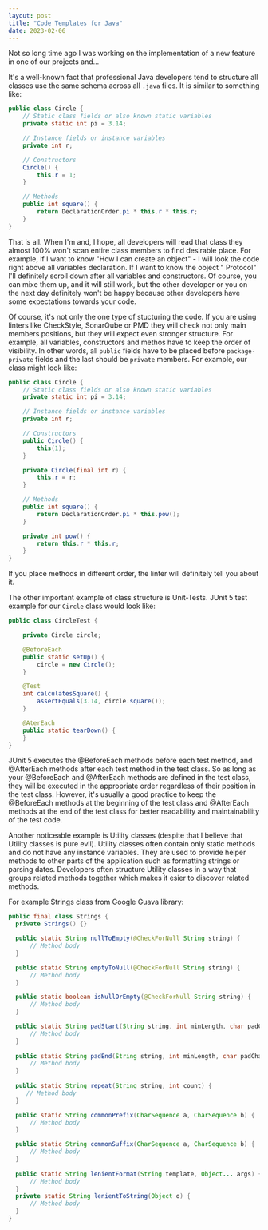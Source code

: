 ```yaml
---
layout: post
title: "Code Templates for Java"
date: 2023-02-06
---
```


Not so long time ago I was working on the implementation of a new feature in
one of our projects and...

It's a well-known fact that professional Java developers tend to structure all
classes use the same schema across all `.java` files. It is similar to something
like:

```java
public class Circle {
    // Static class fields or also known static variables
    private static int pi = 3.14;

    // Instance fields or instance variables
    private int r;

    // Constructors
    Circle() {
        this.r = 1;
    }

    // Methods
    public int square() {
        return DeclarationOrder.pi * this.r * this.r;
    }
} 
```

That is all. When I'm and, I hope, all developers will read that class they
almost 100% won't scan entire class members to find desirable place. For
example, if I want to know "How I can create an object" - I will look the
code right above all variables declaration. If I want to know the object "
Protocol" I'll definitely scroll down after all variables and constructors.
Of course, you can mixe them up, and it will still work, but the other developer
or you on the next day definitely won't be happy because other developers
have some expectations towards your code.

Of course, it's not only the one type of stucturing the code. If you are using
linters like CheckStyle, SonarQube or PMD they will check not only main members
positions, but they will expect even stronger structure. For example, all
variables, constructors and methos have to keep the order of visibility.
In other words, all `public` fields have to be placed before `package-private`
fields and the last should be `private` members. For example, our class might
look like:

```java
public class Circle {
    // Static class fields or also known static variables
    private static int pi = 3.14;

    // Instance fields or instance variables
    private int r;

    // Constructors
    public Circle() {
        this(1);
    }

    private Circle(final int r) {
        this.r = r;
    }

    // Methods
    public int square() {
        return DeclarationOrder.pi * this.pow();
    }

    private int pow() {
        return this.r * this.r;
    }
} 
```

If you place methods in different order, the linter will definitely
tell you about it.

The other important example of class structure is Unit-Tests.
JUnit 5 test example for our `Circle` class would look like:

```java
public class CircleTest {

    private Circle circle;

    @BeforeEach
    public static setUp() {
        circle = new Circle();
    }

    @Test
    int calculatesSquare() {
        assertEquals(3.14, circle.square());
    }

    @AterEach
    public static tearDown() {
    }
} 
```

JUnit 5 executes the @BeforeEach methods before each test method, and @AfterEach
methods after each test method in the test class. So as long as
your @BeforeEach and @AfterEach methods are defined in the test class, they will
be executed in the appropriate order regardless of their position in the test
class. However, it's usually a good practice to keep the @BeforeEach
methods at the beginning of the test class and @AfterEach methods at the end of
the test class for better readability and maintainability of the test code.

Another noticeable example is Utility classes (despite that I believe that
Utility classes is pure evil). Utility classes often contain only static
methods and do not have any instance variables. They are used to
provide helper methods to other parts of the application such as formatting
strings or parsing dates. Developers often structure Utility classes in a way
that groups related methods together which makes it esier to discover related
methods.

For example Strings class from Google Guava library:
```java
public final class Strings {
  private Strings() {}

  public static String nullToEmpty(@CheckForNull String string) {
      // Method body
  }

  public static String emptyToNull(@CheckForNull String string) {
      // Method body
  }

  public static boolean isNullOrEmpty(@CheckForNull String string) {
      // Method body
  }

  public static String padStart(String string, int minLength, char padChar) {
      // Method body
  }
  
  public static String padEnd(String string, int minLength, char padChar) {
      // Method body
  }
  
  public static String repeat(String string, int count) {
     // Method body
  }

  public static String commonPrefix(CharSequence a, CharSequence b) {
      // Method body
  }

  public static String commonSuffix(CharSequence a, CharSequence b) {
      // Method body 
  }
 
  public static String lenientFormat(String template, Object... args) {
      // Method body
  }
  private static String lenientToString(Object o) {
      // Method body
  }
}

```


